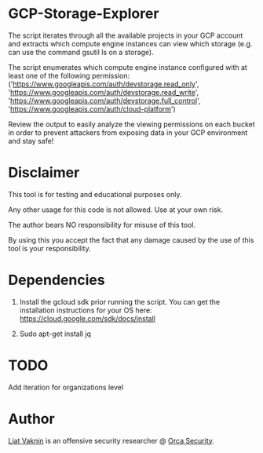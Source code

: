 # GCP-Storage-Explorer

The script iterates through all the available projects in your GCP account and extracts which compute engine instances can view which storage (e.g. can use the command gsutil ls on a storage).

The script enumerates which compute engine instance configured with at least one of the following permission:
('https://www.googleapis.com/auth/devstorage.read_only', 
'https://www.googleapis.com/auth/devstorage.read_write', 
'https://www.googleapis.com/auth/devstorage.full_control', 
'https://www.googleapis.com/auth/cloud-platform')

Review the output to easily analyze the viewing permissions on each bucket in order to prevent attackers from exposing data in your GCP environment and stay safe!

# Disclaimer
This tool is for testing and educational purposes only. 

Any other usage for this code is not allowed. Use at your own risk.

The author bears NO responsibility for misuse of this tool.

By using this you accept the fact that any damage caused by the use of this tool is your responsibility.

# Dependencies
1. Install the gcloud sdk prior running the script.
You can get the installation instructions for your OS here:
https://cloud.google.com/sdk/docs/install

2. Sudo apt-get install jq

# TODO
Add iteration for organizations level

# Author
<a href="https://twitter.com/ellicho007">Liat Vaknin</a> is an offensive security researcher @ <a href="https://twitter.com/orcasec?s=11">Orca Security</a>.
